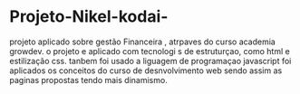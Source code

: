 # Projeto-Nikel-kodai-
projeto aplicado sobre gestão Financeira , atrpaves do curso academia growdev. o projeto e aplicado com tecnologi s de estruturçao, como html e estilização css.
tanbem foi usado a liguagem de programaçao  javascript
foi aplicados os conceitos do curso de desnvolvimento web 
sendo assim as paginas propostas tendo mais dinamismo.
